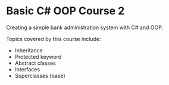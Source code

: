 # Basic C# OOP Course 2

Creating a simple bank administration system with C# and OOP.

Topics covered by this course include:

- Inheritance
- Protected keyword
- Abstract classes
- Interfaces
- Superclasses (base)
